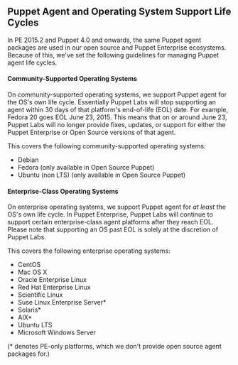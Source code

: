## Puppet Agent and Operating System Support Life Cycles

In PE 2015.2 and Puppet 4.0 and onwards, the same Puppet agent packages are used in our open source and Puppet Enterprise ecosystems. Because of this, we've set the following guidelines for managing Puppet agent life cycles.

#### Community-Supported Operating Systems

On community-supported operating systems, we support Puppet agent for the OS's own life cycle. Essentially Puppet Labs will stop supporting an agent within 30 days of that platform's end-of-life (EOL) date. For example, Fedora 20 goes EOL June 23, 2015. This means that on or around June 23, Puppet Labs will no longer provide fixes, updates, or support for either the Puppet Enterprise or Open Source versions of that agent.

This covers the following community-supported operating systems:

- Debian
- Fedora (only available in Open Source Puppet)
- Ubuntu (non LTS) (only available in Open Source Puppet)

#### Enterprise-Class Operating Systems

On enterprise operating systems, we support Puppet agent for _at least_ the OS's own life cycle. In Puppet Enterprise, Puppet Labs will continue to support certain enterprise-class agent platforms after they reach EOL. Please note that supporting an OS past EOL is solely at the discretion of Puppet Labs.

This covers the following enterprise operating systems:

- CentOS
- Mac OS X
- Oracle Enterprise Linux
- Red Hat Enterprise Linux
- Scientific Linux
- Suse Linux Enterprise Server\*
- Solaris\*
- AIX\*
- Ubuntu LTS
- Microsoft Windows Server

(\* denotes PE-only platforms, which we don't provide open source agent packages for.)
